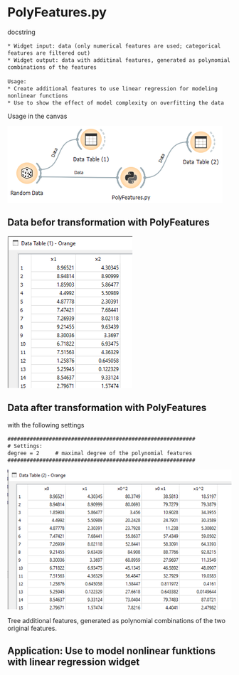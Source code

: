 # PolyFeatures.py

docstring

```
* Widget input: data (only numerical features are used; categorical features are filtered out)
* Widget output: data with additinal features, generated as polynomial combinations of the features

Usage:
* Create additional features to use linear regression for modeling nonlinear functions
* Use to show the effect of model complexity on overfitting the data

```

Usage in the canvas

![](images/polyfeatures_01.png)

## Data befor transformation with PolyFeatures

![](images/polyfeatures_02.png)

## Data after transformation with PolyFeatures
with the following settings
```
###########################################################
# Settings:
degree = 2     # maximal degree of the polynomial features
###########################################################
```

![](images/polyfeatures_03.png)

Tree additional features, generated as polynomial combinations of the two original features.

## Application: Use to model nonlinear funktions with linear regression widget







